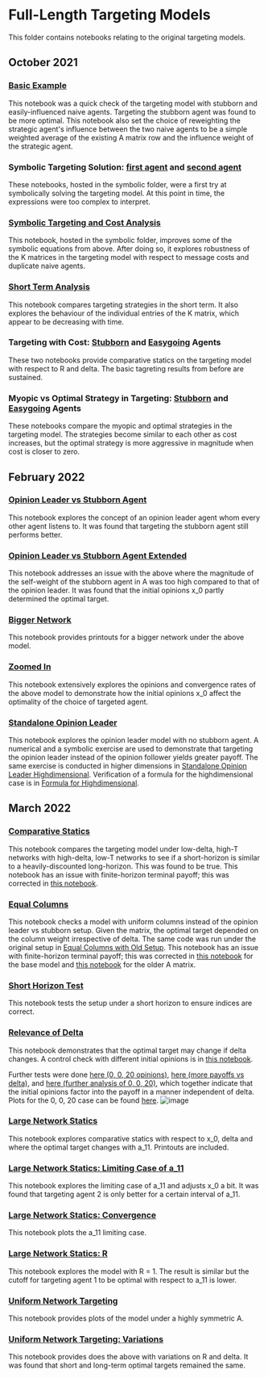 # Full-Length Targeting Models

This folder contains notebooks relating to the original targeting models.

## October 2021

### [Basic Example](https://github.com/jbrightuniverse/strategic_influencer_of_naive_agents/blob/main/full_targeting/basic_example.pdf)
This notebook was a quick check of the targeting model with stubborn and easily-influenced naive agents. Targeting the stubborn agent was found to be more optimal. This notebook also set the choice of reweighting the strategic agent's influence between the two naive agents to be a simple weighted average of the existing A matrix row and the influence weight of the strategic agent.

### Symbolic Targeting Solution: [first agent](https://github.com/jbrightuniverse/strategic_influencer_of_naive_agents/blob/main/symbolic/symbolic_target_first.pdf) and [second agent](https://github.com/jbrightuniverse/strategic_influencer_of_naive_agents/blob/main/symbolic/symbolic_target_second.pdf)
These notebooks, hosted in the symbolic folder, were a first try at symbolically solving the targeting model. At this point in time, the expressions were too complex to interpret.

### [Symbolic Targeting and Cost Analysis](https://github.com/jbrightuniverse/strategic_influencer_of_naive_agents/blob/main/symbolic/symbolic_targeting_and_cost_analysis.pdf)
This notebook, hosted in the symbolic folder, improves some of the symbolic equations from above. After doing so, it explores robustness of the K matrices in the targeting model with respect to message costs and duplicate naive agents.

### [Short Term Analysis](https://github.com/jbrightuniverse/strategic_influencer_of_naive_agents/blob/main/full_targeting/short_term.pdf)
This notebook compares targeting strategies in the short term. It also explores the behaviour of the individual entries of the K matrix, which appear to be decreasing with time.

### Targeting with Cost: [Stubborn](https://github.com/jbrightuniverse/strategic_influencer_of_naive_agents/blob/main/full_targeting/targeting_with_cost_stubborn.html) and [Easygoing](https://github.com/jbrightuniverse/strategic_influencer_of_naive_agents/blob/main/full_targeting/targeting_with_cost_easygoing.html) Agents
These two notebooks provide comparative statics on the targeting model with respect to R and delta. The basic tagreting results from before are sustained.

### Myopic vs Optimal Strategy in Targeting: [Stubborn](https://github.com/jbrightuniverse/strategic_influencer_of_naive_agents/blob/main/full_targeting/targeting_myopic_vs_optimal_stubborn.html) and [Easygoing](https://github.com/jbrightuniverse/strategic_influencer_of_naive_agents/blob/main/full_targeting/targeting_myopic_vs_optimal_easygoing.html) Agents
These notebooks compare the myopic and optimal strategies in the targeting model. The strategies become similar to each other as cost increases, but the optimal strategy is more aggressive in magnitude when cost is closer to zero.

## February 2022

### [Opinion Leader vs Stubborn Agent](https://github.com/jbrightuniverse/strategic_influencer_of_naive_agents/blob/main/full_targeting/opinion_leader_vs_stubborn.html)
This notebook explores the concept of an opinion leader agent whom every other agent listens to. It was found that targeting the stubborn agent still performs better.

### [Opinion Leader vs Stubborn Agent Extended](https://github.com/jbrightuniverse/strategic_influencer_of_naive_agents/blob/main/full_targeting/opinion_leader_vs_stubborn_extended.html)
This notebook addresses an issue with the above where the magnitude of the self-weight of the stubborn agent in A was too high compared to that of the opinion leader. It was found that the initial opinions x_0 partly determined the optimal target.

### [Bigger Network](https://github.com/jbrightuniverse/strategic_influencer_of_naive_agents/blob/main/full_targeting/bigger_network.html)
This notebook provides printouts for a bigger network under the above model.

### [Zoomed In](https://github.com/jbrightuniverse/strategic_influencer_of_naive_agents/blob/main/full_targeting/zoomed_in.html)
This notebook extensively explores the opinions and convergence rates of the above model to demonstrate how the initial opinions x_0 affect the optimality of the choice of targeted agent.

### [Standalone Opinion Leader](https://github.com/jbrightuniverse/strategic_influencer_of_naive_agents/blob/main/full_targeting/standalone_opinion_leader.html)
This notebook explores the opinion leader model with no stubborn agent. A numerical and a symbolic exercise are used to demonstrate that targeting the opinion leader instead of the opinion follower yields greater payoff. The same exercise is conducted in higher dimensions in [Standalone Opinion Leader Highdimensional](https://github.com/jbrightuniverse/strategic_influencer_of_naive_agents/blob/main/full_targeting/standalone_opinion_leader_highdimensional.html). Verification of a formula for the highdimensional case is in [Formula for Highdimensional](https://github.com/jbrightuniverse/strategic_influencer_of_naive_agents/blob/main/full_targeting/formula_for_highdimensional.html).

## March 2022

### [Comparative Statics](https://github.com/jbrightuniverse/strategic_influencer_of_naive_agents/blob/main/full_targeting/targeting_comparative_statics.html)
This notebook compares the targeting model under low-delta, high-T networks with high-delta, low-T networks to see if a short-horizon is similar to a heavily-discounted long-horizon. This was found to be true.
This notebook has an issue with finite-horizon terminal payoff; this was corrected in [this notebook](https://github.com/jbrightuniverse/strategic_influencer_of_naive_agents/blob/main/full_targeting/revised_comparative_statics.html).

### [Equal Columns](https://github.com/jbrightuniverse/strategic_influencer_of_naive_agents/blob/main/full_targeting/targeting_equal_columns.html)
This notebook checks a model with uniform columns instead of the opinion leader vs stubborn setup. Given the matrix, the optimal target depended on the column weight irrespective of delta. The same code was run under the original setup in [Equal Columns with Old Setup](https://github.com/jbrightuniverse/strategic_influencer_of_naive_agents/blob/main/full_targeting/targeting_equal_columns_old_A.html).
This notebook has an issue with finite-horizon terminal payoff; this was corrected in [this notebook](https://github.com/jbrightuniverse/strategic_influencer_of_naive_agents/blob/main/full_targeting/revised_equal_columns.html) for the base model and [this notebook](https://github.com/jbrightuniverse/strategic_influencer_of_naive_agents/blob/main/full_targeting/revised_equal_columns_old_A.html) for the older A matrix.

### [Short Horizon Test](https://github.com/jbrightuniverse/strategic_influencer_of_naive_agents/blob/main/full_targeting/test_short_horizon.html)
This notebook tests the setup under a short horizon to ensure indices are correct.

### [Relevance of Delta](https://github.com/jbrightuniverse/strategic_influencer_of_naive_agents/blob/main/full_targeting/relevance_of_delta.html)
This notebook demonstrates that the optimal target may change if delta changes. A control check with different initial opinions is in [this notebook](https://github.com/jbrightuniverse/strategic_influencer_of_naive_agents/blob/main/full_targeting/relevance_of_delta_control_check.html).

Further tests were done [here (0, 0, 20 opinions)](https://github.com/jbrightuniverse/strategic_influencer_of_naive_agents/blob/main/full_targeting/steady_state_relevance_of_delta.html), [here (more payoffs vs delta)](https://github.com/jbrightuniverse/strategic_influencer_of_naive_agents/blob/main/full_targeting/steady_state_weight.html), and [here (further analysis of 0, 0, 20)](https://github.com/jbrightuniverse/strategic_influencer_of_naive_agents/blob/main/full_targeting/zero_zero_twenty_model.html), which together indicate that the initial opinions factor into the payoff in a manner independent of delta. Plots for the 0, 0, 20 case can be found [here](https://github.com/jbrightuniverse/strategic_influencer_of_naive_agents/blob/main/full_targeting/zero_zero_twenty_model_plots.html).
![image](https://user-images.githubusercontent.com/30967260/174924587-484a7519-cad2-40e1-a500-e5a1c08666d9.png)

### [Large Network Statics](https://github.com/jbrightuniverse/strategic_influencer_of_naive_agents/blob/main/full_targeting/large_network_statics.html)
This notebook explores comparative statics with respect to x_0, delta and where the optimal target changes with a_11. Printouts are included. 

### [Large Network Statics: Limiting Case of a_11](https://github.com/jbrightuniverse/strategic_influencer_of_naive_agents/blob/main/full_targeting/larger_network_statics_x0.html)
This notebook explores the limiting case of a_11 and adjusts x_0 a bit. It was found that targeting agent 2 is only better for a certain interval of a_11.

### [Large Network Statics: Convergence](https://github.com/jbrightuniverse/strategic_influencer_of_naive_agents/blob/main/full_targeting/larger_network_statics_convergence.html)
This notebook plots the a_11 limiting case. 

### [Large Network Statics: R](https://github.com/jbrightuniverse/strategic_influencer_of_naive_agents/blob/main/full_targeting/larger_network_statics_R.html)
This notebook explores the model with R = 1. The result is similar but the cutoff for targeting agent 1 to be optimal with respect to a_11 is lower.

### [Uniform Network Targeting](https://github.com/jbrightuniverse/strategic_influencer_of_naive_agents/blob/main/full_targeting/highly_symmetric_targeting.html)
This notebook provides plots of the model under a highly symmetric A.

### [Uniform Network Targeting: Variations](https://github.com/jbrightuniverse/strategic_influencer_of_naive_agents/blob/main/full_targeting/highly_symmetric_targeting_2.html)
This notebook provides does the above with variations on R and delta. It was found that short and long-term optimal targets remained the same.
